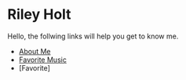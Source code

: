 # Riley Holt
Hello, the follwing links will help you get to know me.
- [About Me](AboutMe.md)
- [Favorite Music](FavoriteMusic.md)
- [Favorite]
